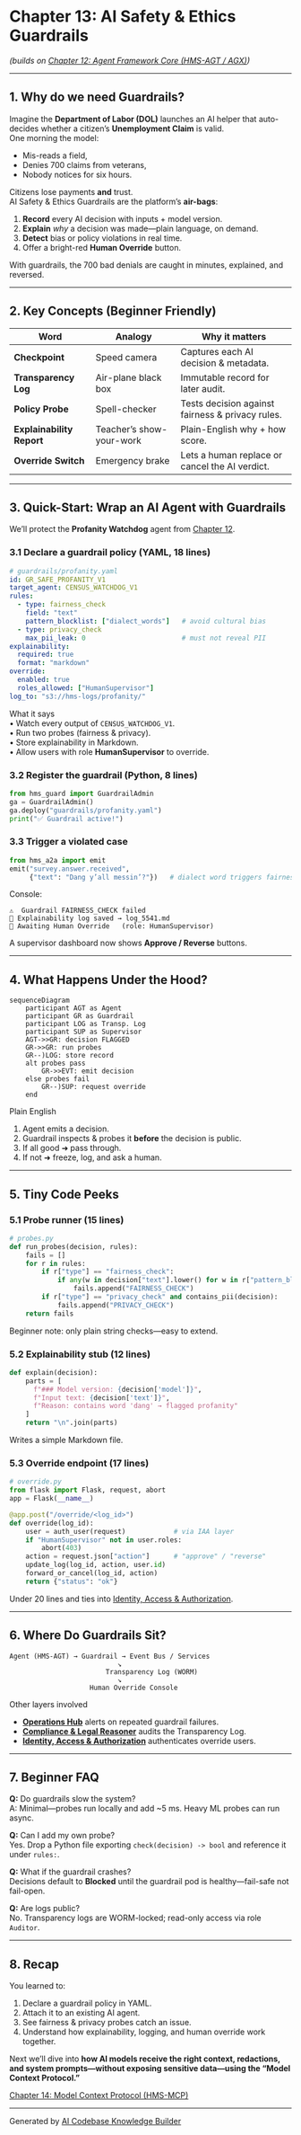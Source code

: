 # Chapter 13: AI Safety & Ethics Guardrails
*(builds on [Chapter 12: Agent Framework Core (HMS-AGT / AGX)](12_agent_framework_core__hms_agt___agx__.md))*  

---

## 1. Why do we need Guardrails?

Imagine the **Department of Labor (DOL)** launches an AI helper that auto-decides whether a citizen’s **Unemployment Claim** is valid.  
One morning the model:

* Mis-reads a field,  
* Denies 700 claims from veterans,  
* Nobody notices for six hours.

Citizens lose payments **and** trust.  
AI Safety & Ethics Guardrails are the platform’s **air-bags**:

1. **Record** every AI decision with inputs + model version.  
2. **Explain** *why* a decision was made—plain language, on demand.  
3. **Detect** bias or policy violations in real time.  
4. Offer a bright-red **Human Override** button.

With guardrails, the 700 bad denials are caught in minutes, explained, and reversed.

---

## 2. Key Concepts (Beginner Friendly)

| Word | Analogy | Why it matters |
|------|---------|----------------|
| **Checkpoint** | Speed camera | Captures each AI decision & metadata. |
| **Transparency Log** | Air-plane black box | Immutable record for later audit. |
| **Policy Probe** | Spell-checker | Tests decision against fairness & privacy rules. |
| **Explainability Report** | Teacher’s show-your-work | Plain-English why + how score. |
| **Override Switch** | Emergency brake | Lets a human replace or cancel the AI verdict. |

---

## 3. Quick-Start: Wrap an AI Agent with Guardrails

We’ll protect the **Profanity Watchdog** agent from [Chapter 12](12_agent_framework_core__hms_agt___agx__.md).

### 3.1  Declare a guardrail policy (YAML, 18 lines)

```yaml
# guardrails/profanity.yaml
id: GR_SAFE_PROFANITY_V1
target_agent: CENSUS_WATCHDOG_V1
rules:
  - type: fairness_check
    field: "text"
    pattern_blocklist: ["dialect_words"]   # avoid cultural bias
  - type: privacy_check
    max_pii_leak: 0                        # must not reveal PII
explainability:
  required: true
  format: "markdown"
override:
  enabled: true
  roles_allowed: ["HumanSupervisor"]
log_to: "s3://hms-logs/profanity/"
```

What it says  
• Watch every output of `CENSUS_WATCHDOG_V1`.  
• Run two probes (fairness & privacy).  
• Store explainability in Markdown.  
• Allow users with role **HumanSupervisor** to override.

### 3.2  Register the guardrail (Python, 8 lines)

```python
from hms_guard import GuardrailAdmin
ga = GuardrailAdmin()
ga.deploy("guardrails/profanity.yaml")
print("✅ Guardrail active!")
```

### 3.3  Trigger a violated case

```python
from hms_a2a import emit
emit("survey.answer.received",
     {"text": "Dang y’all messin’?"})   # dialect word triggers fairness probe
```

Console:

```
⚠️  Guardrail FAIRNESS_CHECK failed
📝 Explainability log saved → log_5541.md
🚨 Awaiting Human Override   (role: HumanSupervisor)
```

A supervisor dashboard now shows **Approve / Reverse** buttons.

---

## 4. What Happens Under the Hood?

```mermaid
sequenceDiagram
    participant AGT as Agent
    participant GR as Guardrail
    participant LOG as Transp. Log
    participant SUP as Supervisor
    AGT->>GR: decision FLAGGED
    GR->>GR: run probes
    GR--)LOG: store record
    alt probes pass
        GR->>EVT: emit decision
    else probes fail
        GR--)SUP: request override
    end
```

Plain English  
1. Agent emits a decision.  
2. Guardrail inspects & probes it **before** the decision is public.  
3. If all good ➜ pass through.  
4. If not ➜ freeze, log, and ask a human.

---

## 5. Tiny Code Peeks

### 5.1  Probe runner (15 lines)

```python
# probes.py
def run_probes(decision, rules):
    fails = []
    for r in rules:
        if r["type"] == "fairness_check":
            if any(w in decision["text"].lower() for w in r["pattern_blocklist"]):
                fails.append("FAIRNESS_CHECK")
        if r["type"] == "privacy_check" and contains_pii(decision):
            fails.append("PRIVACY_CHECK")
    return fails
```

Beginner note: only plain string checks—easy to extend.

### 5.2  Explainability stub (12 lines)

```python
def explain(decision):
    parts = [
      f"### Model version: {decision['model']}",
      f"Input text: {decision['text']}",
      f"Reason: contains word 'dang' → flagged profanity"
    ]
    return "\n".join(parts)
```

Writes a simple Markdown file.

### 5.3  Override endpoint (17 lines)

```python
# override.py
from flask import Flask, request, abort
app = Flask(__name__)

@app.post("/override/<log_id>")
def override(log_id):
    user = auth_user(request)            # via IAA layer
    if "HumanSupervisor" not in user.roles:
        abort(403)
    action = request.json["action"]      # "approve" / "reverse"
    update_log(log_id, action, user.id)
    forward_or_cancel(log_id, action)
    return {"status": "ok"}
```

Under 20 lines and ties into [Identity, Access & Authorization](10_identity__access___authorization_.md).

---

## 6. Where Do Guardrails Sit?

```
Agent (HMS-AGT) → Guardrail → Event Bus / Services
                           ↘
                        Transparency Log (WORM)
                           ↘
                    Human Override Console
```

Other layers involved  

* **[Operations Hub](01_operations___monitoring_hub__hms_ops__.md)** alerts on repeated guardrail failures.  
* **[Compliance & Legal Reasoner](04_compliance___legal_reasoner__hms_esq__.md)** audits the Transparency Log.  
* **[Identity, Access & Authorization](10_identity__access___authorization_.md)** authenticates override users.

---

## 7. Beginner FAQ

**Q:** Do guardrails slow the system?  
A: Minimal—probes run locally and add ~5 ms. Heavy ML probes can run async.

**Q:** Can I add my own probe?  
Yes. Drop a Python file exporting `check(decision) -> bool` and reference it under `rules:`.

**Q:** What if the guardrail crashes?  
Decisions default to **Blocked** until the guardrail pod is healthy—fail-safe not fail-open.

**Q:** Are logs public?  
No. Transparency logs are WORM-locked; read-only access via role `Auditor`.

---

## 8. Recap

You learned to:

1. Declare a guardrail policy in YAML.  
2. Attach it to an existing AI agent.  
3. See fairness & privacy probes catch an issue.  
4. Understand how explainability, logging, and human override work together.

Next we’ll dive into **how AI models receive the right context, redactions, and system prompts—without exposing sensitive data—using the “Model Context Protocol.”**  

[Chapter 14: Model Context Protocol (HMS-MCP)](14_model_context_protocol__hms_mcp__.md)

---

Generated by [AI Codebase Knowledge Builder](https://github.com/The-Pocket/Tutorial-Codebase-Knowledge)